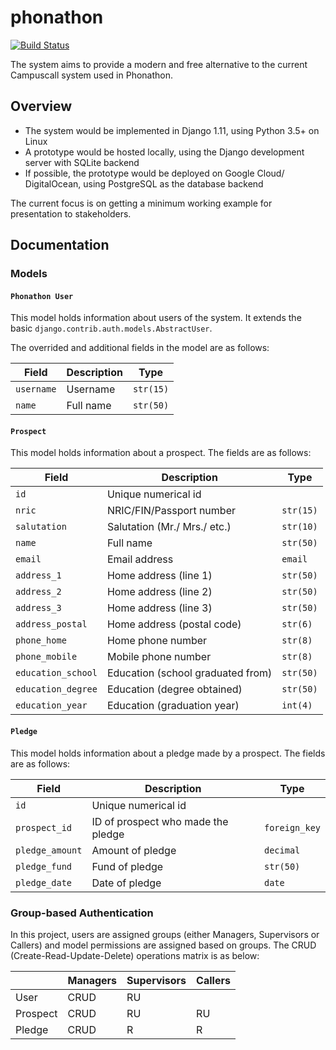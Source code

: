 # phonathon

[![Build Status](https://travis-ci.org/nguyenhuyanhh/phonathon.svg?branch=master)](https://travis-ci.org/nguyenhuyanhh/phonathon)

The system aims to provide a modern and free alternative to the current Campuscall system used in Phonathon.

## Overview

- The system would be implemented in Django 1.11, using Python 3.5+ on Linux
- A prototype would be hosted locally, using the Django development server with SQLite backend
- If possible, the prototype would be deployed on Google Cloud/ DigitalOcean, using PostgreSQL as the database backend

The current focus is on getting a minimum working example for presentation to stakeholders.

## Documentation

### Models

#### `Phonathon User`

This model holds information about users of the system. It extends the basic `django.contrib.auth.models.AbstractUser`.

The overrided and additional fields in the model are as follows:

| Field | Description | Type 
| -- | -- | --
| `username` | Username | `str(15)`
| `name` | Full name | `str(50)`

#### `Prospect`

This model holds information about a prospect. The fields are as follows:

| Field | Description | Type
| -- | -- | --
| `id` | Unique numerical id | 
| `nric` | NRIC/FIN/Passport number | `str(15)`
| `salutation` | Salutation (Mr./ Mrs./ etc.) | `str(10)`
| `name` | Full name | `str(50)`
| `email` | Email address | `email`
| `address_1` | Home address (line 1) | `str(50)`
| `address_2` | Home address (line 2) | `str(50)`
| `address_3` | Home address (line 3) | `str(50)`
| `address_postal` | Home address (postal code) | `str(6)`
| `phone_home` | Home phone number | `str(8)`
| `phone_mobile` | Mobile phone number | `str(8)`
| `education_school` | Education (school graduated from) | `str(50)`
| `education_degree` | Education (degree obtained) | `str(50)`
| `education_year` | Education (graduation year) | `int(4)`

#### `Pledge`

This model holds information about a pledge made by a prospect. The fields are as follows:

| Field | Description | Type
| -- | -- | --
| `id` | Unique numerical id | 
| `prospect_id` | ID of prospect who made the pledge | `foreign_key`
| `pledge_amount` | Amount of pledge | `decimal`
| `pledge_fund` | Fund of pledge | `str(50)`
| `pledge_date` | Date of pledge | `date`

### Group-based Authentication

In this project, users are assigned groups (either Managers, Supervisors or Callers) and model permissions are assigned based on groups. The CRUD (Create-Read-Update-Delete) operations matrix is as below:

| | Managers | Supervisors | Callers
| -- | -- | -- | --
| User | CRUD | RU | 
| Prospect | CRUD | RU | RU
| Pledge | CRUD | R | R